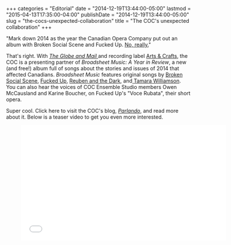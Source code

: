 +++
categories = "Editorial"
date = "2014-12-19T13:44:00-05:00"
lastmod = "2015-04-13T17:35:00-04:00"
publishDate = "2014-12-19T13:44:00-05:00"
slug = "the-cocs-unexpected-collaboration"
title = "The COC&#039;s unexpected collaboration"
+++

"Mark down 2014 as the year the Canadian Opera Company put out an album with Broken Social Scene and Fucked Up. <a href="http://www.coc.ca/ExploreAndLearn/NewToOpera/OnlineLearningCentre/ParlandoTheCOCBlog.aspx?EntryID=46874" target="_blank">No, really.</a>"<p></p><p>That's right. With&nbsp;<a href="http://www.theglobeandmail.com/arts/broadsheet-music-a-year-in-review/article22120572/" target="_blank"><em>The Globe and Mail</em> </a>and&nbsp;recording label <a href="http://www.arts-crafts.ca/" target="_blank">Arts &amp; Crafts</a>, the COC is a presenting partner of&nbsp;<em>Broadsheet Music: A Year in Review</em>, a new (and free!) album full of songs about the stories and issues of 2014 that affected Canadians. <em>Broadsheet Music</em> features original songs by&nbsp;<a href="http://www.brokensocialscene.ca/" target="_blank">Broken Social Scene</a>, <a href="http://fuckedup.cc/" target="_blank">Fucked Up</a>, <a href="http://reubenandthedark.com/" target="_blank">Reuben and the Dark</a>, and<a href="http://music.cbc.ca/#!/artists/TAMARA-WILLIAMSON" target="_blank"> Tamara Williamson</a>. You can also hear the voices of COC Ensemble Studio members Owen McCausland and Karine Boucher, on Fucked Up's "Voce Rubata", their short opera.</p><p>Super cool. Click here to visit the COC's blog,&nbsp;<a href="http://www.coc.ca/ExploreAndLearn/NewToOpera/OnlineLearningCentre/ParlandoTheCOCBlog?EntryID=46874" target="_blank"><em>Parlando</em></a>, and read more about it. Below is a teaser video to get you even more interested.</p><p><figure data-type="video"><iframe src="//www.youtube.com/embed/Hz6tPL-s44E" width="560" height="315" frameborder="0" allowfullscreen="allowfullscreen"></iframe></figure></p>
